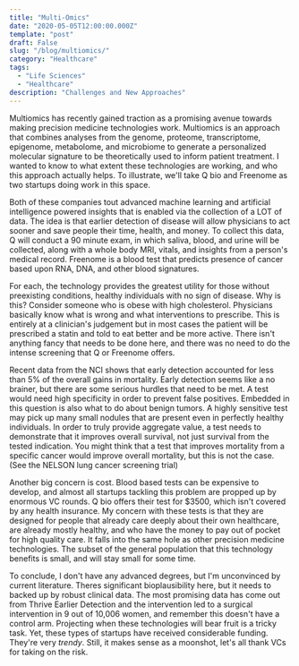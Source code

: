 ```yaml
---
title: "Multi-Omics"
date: "2020-05-05T12:00:00.000Z"
template: "post"
draft: False
slug: "/blog/multiomics/"
category: "Healthcare"
tags:
  - "Life Sciences"
  - "Healthcare"
description: "Challenges and New Approaches"
---
```


Multiomics has recently gained traction as a promising avenue towards making precision medicine technologies work. Multiomics is an approach that combines analyses from the genome, proteome, transcriptome, epigenome, metabolome, and microbiome to generate a personalized molecular signature to be theoretically used to inform patient treatment. I wanted to know to what extent these technologies are working, and who this approach actually helps. To illustrate, we'll take Q bio and Freenome as two startups doing work in this space.

Both of these companies tout advanced machine learning and artificial intelligence powered insights that is enabled via the collection of a LOT of data. The idea is that earlier detection of disease will allow physicians to act sooner and save people their time, health, and money. To collect this data, Q will conduct a 90 minute exam, in which saliva, blood, and urine will be collected, along with a whole body MRI, vitals, and insights from a person's medical record. Freenome is a blood test that predicts presence of cancer based upon RNA, DNA, and other blood signatures.

For each, the technology provides the greatest utility for those without preexisting conditions, healthy individuals with no sign of disease. Why is this? Consider someone who is obese with high cholesterol. Physicians basically know what is wrong and what interventions to prescribe. This is entirely at a clinician's judgement but in most cases the patient will be prescribed a statin and told to eat better and be more active. There isn't anything fancy that needs to be done here, and there was no need to do the intense screening that Q or Freenome offers.

Recent data from the NCI shows that early detection accounted for less than 5% of the overall gains in mortality. Early detection seems like a no brainer, but there are some serious hurdles that need to be met. A test would need high specificity in order to prevent false positives. Embedded in this question is also what to do about benign tumors. A highly sensitive test may pick up many small nodules that are present even in perfectly healthy individuals. In order to truly provide aggregate value, a test needs to demonstrate that it improves overall survival, not just survival from the tested indication. You might think that a test that improves mortality from a specific cancer would improve overall mortality, but this is not the case. (See the NELSON lung cancer screening trial)

Another big concern is cost. Blood based tests can be expensive to develop, and almost all startups tackling this problem are propped up by enormous VC rounds. Q bio offers their test for \$3500, which isn't covered by any health insurance. My concern with these tests is that they are designed for people that already care deeply about their own healthcare, are already mostly healthy, and who have the money to pay out of pocket for high quality care. It falls into the same hole as other precision medicine technologies. The subset of the general population that this technology benefits is small, and will stay small for some time.

To conclude, I don't have any advanced degrees, but I'm unconvinced by current literature. Theres significant bioplausibility here, but it needs to backed up by robust clinical data. The most promising data has come out from Thrive Earlier Detection and the intervention led to a surgical intervention in 9 out of 10,006 women, and remember this doesn't have a control arm. Projecting when these technologies will bear fruit is a tricky task. Yet, these types of startups have received considerable funding. They're very _trendy_. Still, it makes sense as a moonshot, let's all thank VCs for taking on the risk.
